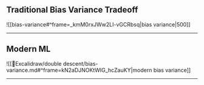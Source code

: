 
## Traditional Bias Variance Tradeoff

![[bias-variance#^frame=_kmM0rxJWw2LI-vGCRbsq|bias variance|500]]


---

## Modern ML

![[🎨Excalidraw/double descent/bias-variance.md#^frame=kN2aDJNOKtWIG_hcZauKY|modern bias variance]]




---